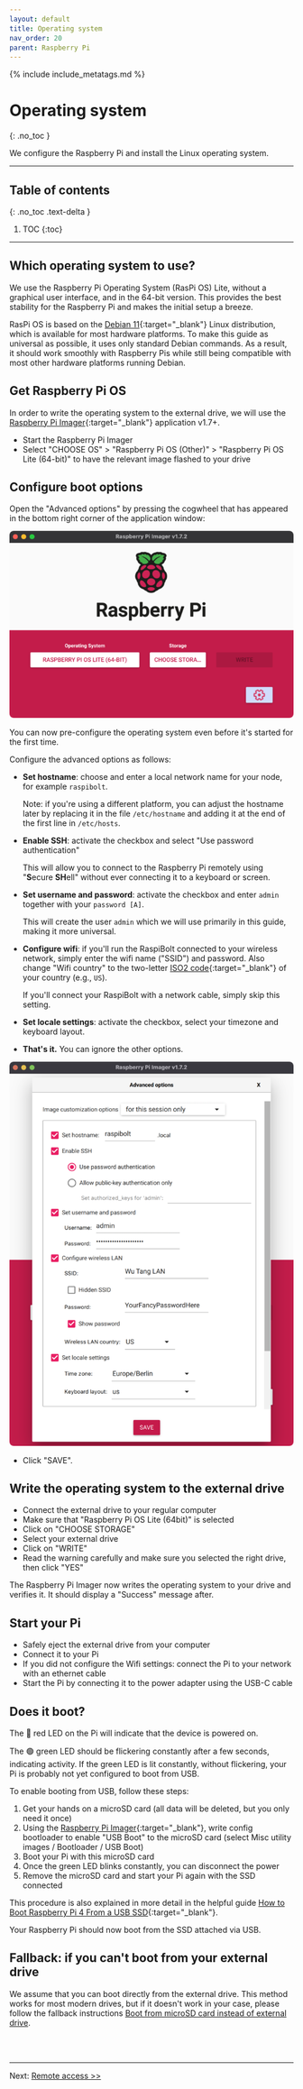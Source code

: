 ```yaml
---
layout: default
title: Operating system
nav_order: 20
parent: Raspberry Pi
---
```

<!-- markdownlint-disable MD014 MD022 MD025 MD033 MD040 -->
{% include include_metatags.md %}

# Operating system
{: .no_toc }

We configure the Raspberry Pi and install the Linux operating system.

---

## Table of contents
{: .no_toc .text-delta }

1. TOC
{:toc}

---

## Which operating system to use?

We use the Raspberry Pi Operating System (RasPi OS) Lite, without a graphical user interface, and in the 64-bit version.
This provides the best stability for the Raspberry Pi and makes the initial setup a breeze.

RasPi OS is based on the [Debian 11](https://www.debian.org/){:target="_blank"} Linux distribution, which is available for most  hardware platforms.
To make this guide as universal as possible, it uses only standard Debian commands.
As a result, it should work smoothly with Raspberry Pis while still being compatible with most other hardware platforms running Debian.

## Get Raspberry Pi OS

In order to write the operating system to the external drive, we will use the [Raspberry Pi Imager](https://www.raspberrypi.com/software/){:target="_blank"} application v1.7+.

* Start the Raspberry Pi Imager
* Select "CHOOSE OS" > "Raspberry Pi OS (Other)" > "Raspberry Pi OS Lite (64-bit)" to have the relevant image flashed to your drive

## Configure boot options

Open the "Advanced options" by pressing the cogwheel that has appeared in the bottom right corner of the application window:

![image](../../images/operating-system_imager-start.png)

You can now pre-configure the operating system even before it's started for the first time.

Configure the advanced options as follows:

* **Set hostname**: choose and enter a local network name for your node, for example `raspibolt`.

  Note: if you're using a different platform, you can adjust the hostname later by replacing it in the file `/etc/hostname` and adding it at the end of the first line in `/etc/hosts`.

* **Enable SSH**: activate the checkbox and select "Use password authentication"

  This will allow you to connect to the Raspberry Pi remotely using "**S**ecure **SH**ell" without ever connecting it to a keyboard or screen.

* **Set username and password**: activate the checkbox and enter `admin` together with your `password [A]`.

  This will create the user `admin` which we will use primarily in this guide, making it more universal.

* **Configure wifi**: if you'll run the RaspiBolt connected to your wireless network, simply enter the wifi name ("SSID") and password.
  Also change "Wifi country" to the two-letter [ISO2 code](https://www.iso.org/obp/ui/#search){:target="_blank"} of your country (e.g., `US`).

  If you'll connect your RaspiBolt with a network cable, simply skip this setting.

* **Set locale settings**: activate the checkbox, select your timezone and keyboard layout.

* **That's it.**
  You can ignore the other options.

![Raspberry Pi Imager: advanced settings](../../images/operating-system_imager-settings.png)

* Click "SAVE".

## Write the operating system to the external drive

* Connect the external drive to your regular computer
* Make sure that "Raspberry Pi OS Lite (64bit)" is selected
* Click on "CHOOSE STORAGE"
* Select your external drive
* Click on "WRITE"
* Read the warning carefully and make sure you selected the right drive, then click "YES"

The Raspberry Pi Imager now writes the operating system to your drive and verifies it.
It should display a "Success" message after.

## Start your Pi

* Safely eject the external drive from your computer
* Connect it to your Pi
* If you did not configure the Wifi settings: connect the Pi to your network with an ethernet cable
* Start the Pi by connecting it to the power adapter using the USB-C cable

## Does it boot?

The 🔴 red LED on the Pi will indicate that the device is powered on.

The 🟢 green LED should be flickering constantly after a few seconds, indicating activity.
If the green LED is lit constantly, without flickering, your Pi is probably not yet configured to boot from USB.

To enable booting from USB, follow these steps:

1. Get your hands on a microSD card (all data will be deleted, but you only need it once)
1. Using the [Raspberry Pi Imager](https://www.raspberrypi.com/software/){:target="_blank"}, write config bootloader to enable "USB Boot" to the microSD card
  (select Misc utility images / Bootloader / USB Boot)
1. Boot your Pi with this microSD card
1. Once the green LED blinks constantly, you can disconnect the power
1. Remove the microSD card and start your Pi again with the SSD connected

This procedure is also explained in more detail in the helpful guide [How to Boot Raspberry Pi 4 From a USB SSD](https://www.tomshardware.com/how-to/boot-raspberry-pi-4-usb){:target="_blank"}.

Your Raspberry Pi should now boot from the SSD attached via USB.

## Fallback: if you can't boot from your external drive

We assume that you can boot directly from the external drive.
This method works for most modern drives, but if it doesn't work in your case, please follow the fallback instructions [Boot from microSD card instead of external drive](../bonus/raspberry-pi/boot-from-microsd-card.md).

<br /><br />

---

Next: [Remote access >>](remote-access.md)
